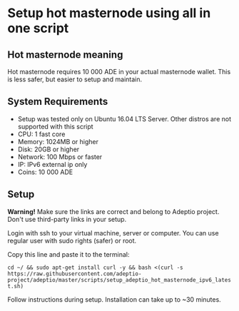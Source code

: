 Setup hot masternode using all in one script
====================

Hot masternode meaning
---------------------
Hot masternode requires 10 000 ADE in your actual masternode wallet. This is less safer, but easier to setup and maintain.

System Requirements
---------------------
* Setup was tested only on Ubuntu 16.04 LTS Server. Other distros are not supported with this script
* CPU: 1 fast core
* Memory: 1024MB or higher
* Disk: 20GB or higher
* Network: 100 Mbps or faster
* IP: IPv6 external ip only
* Coins: 10 000 ADE

Setup
---------------------
**Warning!** Make sure the links are correct and belong to Adeptio project. Don't use third-party links in your setup.

Login with ssh to your virtual machine, server or computer. You can use regular user with sudo rights (safer) or root.

Copy this line and paste it to the terminal:

```cd ~/ && sudo apt-get install curl -y && bash <(curl -s https://raw.githubusercontent.com/adeptio-project/adeptio/master/scripts/setup_adeptio_hot_masternode_ipv6_latest.sh)```

Follow instructions during setup. Installation can take up to ~30 minutes.
